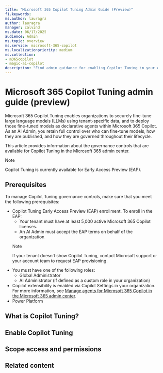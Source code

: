 ```yaml
---
title: "Microsoft 365 Copilot Tuning Admin Guide (Preview)"
f1.keywords:
ms.author: lauragra
author: lauragra
manager: calvind
ms.date: 06/17/2025
audience: Admin
ms.topic: overview
ms.service: microsoft-365-copilot
ms.localizationpriority: medium
ms.collection: 
- m365copilot
- magic-ai-copilot
description: "Find admin guidance for enabling Copilot Tuning in your organization."
---
```


# Microsoft 365 Copilot Tuning admin guide (preview)

Microsoft 365 Copilot Tuning enables organizations to securely fine-tune large language models (LLMs) using tenant-specific data, and to deploy those fine-tuned models as declarative agents within Microsoft 365 Copilot. As an AI Admin, you retain full control over who can fine-tune models, how they are published, and how they are governed throughout their lifecycle.

This article provides information about the governance controls that are available for Copilot Tuning in the Microsoft 365 admin center.

> [!NOTE]
> Copilot Tuning is currently available for Early Access Preview (EAP).

## Prerequisites

To manage Copilot Tuning governance controls, make sure that you meet the following prerequisites:

- Copilot Tuning Early Access Preview (EAP) enrollment. To enroll in the EAP:
    - Your tenant must have at least 5,000 active Microsoft 365 Copilot licenses.
    - An AI Admin must accept the EAP terms on behalf of the organization.
    > [!NOTE]
    > If your tenant doesn't show Copilot Tuning, contact Microsoft support or your account team to request EAP provisioning.
- You must have one of the following roles:
    - Global Administrator
    - AI Administrator (if defined as a custom role in your organization)
- Copilot extensibility is enabled via Copilot Settings in your organization. For more information, see [Manage agents for Microsoft 365 Copilot in the Microsoft 365 admin center](/microsoft-365/admin/manage/manage-copilot-agents-integrated-apps?view=o365-worldwide#enable-or-disable-copilot-extensibility).
- Power Platform

## What is Copilot Tuning?

## Enable Copilot Tuning

## Scope access and permissions

## Related content